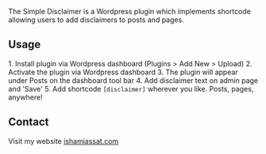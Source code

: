 The Simple Disclaimer is a Wordpress plugin which implements shortcode allowing users to add disclaimers to posts and pages.

<h2>Usage</h2>
1.  Install plugin via Wordpress dashboard (Plugins > Add New > Upload)
2.  Activate the plugin via Wordpress dashboard
3.  The plugin will appear under Posts on the dashboard tool bar
4.  Add disclaimer text on admin page and 'Save'
5.  Add shortcode <code>[disclaimer]</code> wherever you like.  Posts, pages, anywhere!

<h2>Contact</h2>
Visit my website <a href="http://ishamjassat.com">ishamjassat.com</a>
